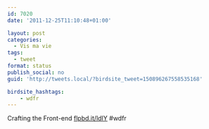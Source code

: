 ```yaml
---
id: 7020
date: '2011-12-25T11:10:48+01:00'

layout: post
categories:
  - Vis ma vie
tags:
  - tweet
format: status
publish_social: no
guid: 'http://tweets.local/?birdsite_tweet=150896267558535168'

birdsite_hashtags:
    - wdfr
---
```


Crafting the Front-end [flpbd.it/ldIY](http://flpbd.it/ldIY) #wdfr